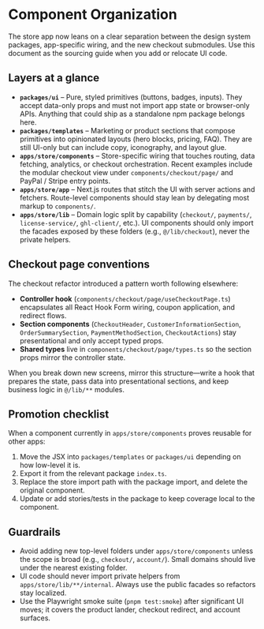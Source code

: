 # Component Organization

The store app now leans on a clear separation between the design system packages, app-specific wiring, and the new checkout submodules. Use this document as the sourcing guide when you add or relocate UI code.

## Layers at a glance

- **`packages/ui`** – Pure, styled primitives (buttons, badges, inputs). They accept data-only props and must not import app state or browser-only APIs. Anything that could ship as a standalone npm package belongs here.
- **`packages/templates`** – Marketing or product sections that compose primitives into opinionated layouts (hero blocks, pricing, FAQ). They are still UI-only but can include copy, iconography, and layout glue.
- **`apps/store/components`** – Store-specific wiring that touches routing, data fetching, analytics, or checkout orchestration. Recent examples include the modular checkout view under `components/checkout/page/` and PayPal / Stripe entry points.
- **`apps/store/app`** – Next.js routes that stitch the UI with server actions and fetchers. Route-level components should stay lean by delegating most markup to `components/`.
- **`apps/store/lib`** – Domain logic split by capability (`checkout/`, `payments/`, `license-service/`, `ghl-client/`, etc.). UI components should only import the facades exposed by these folders (e.g., `@/lib/checkout`), never the private helpers.

## Checkout page conventions

The checkout refactor introduced a pattern worth following elsewhere:

- **Controller hook** (`components/checkout/page/useCheckoutPage.ts`) encapsulates all React Hook Form wiring, coupon application, and redirect flows.
- **Section components** (`CheckoutHeader`, `CustomerInformationSection`, `OrderSummarySection`, `PaymentMethodSection`, `CheckoutActions`) stay presentational and only accept typed props.
- **Shared types** live in `components/checkout/page/types.ts` so the section props mirror the controller state.

When you break down new screens, mirror this structure—write a hook that prepares the state, pass data into presentational sections, and keep business logic in `@/lib/**` modules.

## Promotion checklist

When a component currently in `apps/store/components` proves reusable for other apps:

1. Move the JSX into `packages/templates` or `packages/ui` depending on how low-level it is.
2. Export it from the relevant package `index.ts`.
3. Replace the store import path with the package import, and delete the original component.
4. Update or add stories/tests in the package to keep coverage local to the component.

## Guardrails

- Avoid adding new top-level folders under `apps/store/components` unless the scope is broad (e.g., `checkout/`, `account/`). Small domains should live under the nearest existing folder.
- UI code should never import private helpers from `apps/store/lib/**/internal`. Always use the public facades so refactors stay localized.
- Use the Playwright smoke suite (`pnpm test:smoke`) after significant UI moves; it covers the product lander, checkout redirect, and account surfaces.
